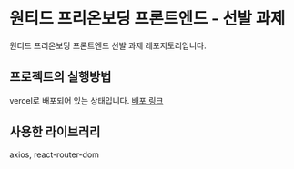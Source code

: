 # 원티드 프리온보딩 프론트엔드 - 선발 과제

원티드 프리온보딩 프론트엔드 선발 과제 레포지토리입니다.

## 프로젝트의 실행방법

vercel로 배포되어 있는 상태입니다.
[배포 링크](wanted-pre-onboarding-frontend-azure.vercel.app)

## 사용한 라이브러리

axios, react-router-dom
